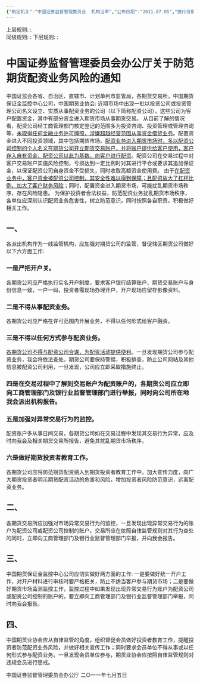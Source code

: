 ```yaml
---
{"‌‌‌制定机关":"中国证券监督管理委员会  机构沿革","公布日期":"2011.07.05","施行日期":"2011.07.05","时效性":"现行有效","效力位阶":"部门规范性文件","法规类别":"期货综合规定","dg-publish":true,"created":"2023-09-27T15:24","updated":"2023-10-18T12:33","permalink":"/e/20110705/","dgPassFrontmatter":true}
---
```


上层规则: :  
同级规则: : 
下层规则: : 


# 中国证券监督管理委员会办公厅关于防范期货配资业务风险的通知
中国证监会各省、自治区、直辖市、计划单列市监管局，各期货交易所，中国期货保证金监控中心公司，中国期货业协会: 
近期市场中出现一批以投资公司或投资管理公司名义设立、实质从事配资业务的公司（以下简称配资公司），这些公司为客户配置资金，其中有部分资金进入期货市场从事期货交易。
从目前了解的情况看，配资公司经工商管理部门核定登记的范围多为投资咨询、投资管理或管理咨询等，<u>未取得任何金融业务许可牌照，涉嫌超越经营范围从事资金借贷业务</u>。配置资金进入不同投资领域，其中包括期货市场。<u>配资业务进入期货市场时，多以配资公司控制的个人名义在期货公司开立期货交易账户，并将账户提供给客户使用，客户存入自有资金，配资公司以此为基数，向客户进行配资</u>。配资公司在交易过程中对客户交易账户实施风险控制，亏损达到一定比例时对其进行平仓或要求其追加保证金，以保证配资公司自身资金不受损失，同时收取高额资金使用费。
由于<u>在配资业务中，客户资金被配资公司控制，其安全性难以得到保障；且配资放大了杠杆比例，加大了客户财务风险</u>；同时，配置资金进入期货市场，可能扰乱期货市场秩序，存在风险隐患。
为保护投资者合法权益，防范配资业务扰乱期货市场秩序，各单位应深刻认识配资业务危害性，树立防范意识，同时按照各自职责，积极做好相关工作。
## 一、
各派出机构作为一线监管机构，应加强对期货公司的监管，督促辖区期货公司做好以下六方面工作: 
### 一是严把开户关。
各期货公司应严格执行实名开户制度，要求客户银行结算账户、期货交易账户与身份信息一致，一户一码，投资者需现场办理开户，开户现场应留存影像资料。
### 二是不得从事配资业务。
各期货公司应严格在许可范围内开展业务，不得以任何形式给客户融资。
### 三是不得以任何方式参与配资业务。
<u>各期货公司不得与配资公司合谋，为配资活动提供便利</u>。一旦发现期货公司参与配资业务，我会将依法查处。期货公司要保持警惕，积极排查，防止公司网站及其他信息被配资公司利用，一旦发现，公司应立即采取措施终止。
### 四是在交易过程中了解到交易账户为配资账户的，各期货公司应立即向工商管理部门及银行业监督管理部门进行举报，同时向公司所在地我会派出机构报告。
### 五是加强对异常交易行为的监控。
配资账户多从事日间交易，各期货公司如在交易过程中发现其交易行为异常，应及时向我会及相关期货交易所报告，避免其扰乱期货市场秩序。
### 六是做好期货投资者教育工作。
各期货公司应将防范期货配资纳入到期货投资者教育工作中，加大宣传力度，向广大期货投资者明示期货配资活动的危害和风险，增加投资者风险防范意识，远离配资业务。
## 二、
各期货交易所应加强对市场异常交易行为的监控，一旦发现出现异常交易行为的账户为配资公司或配资公司控制的账户，交易所应在依照自律监管规则对其行为查处的同时，立即向工商管理部门及银行业监督管理部门举报，并向我会报告。
## 三、
中国期货保证金监控中心公司应切实做好两方面的工作: 一是要做好统一开户工作，对开户材料进行审核时要严格把关，防止不适当客户参与期货市场；二是要做好期货市场监测监控工作，监控过程中如果发现出现异常交易行为账户为配资公司或配资公司控制的账户的，要立即向工商管理部门及银行业监督管理部门举报，同时向我会报告。
## 四、
中国期货业协会应从自律监管的角度，组织督促会员做好投资者教育工作，提醒投资者防范配资业务风险，并做好相关宣传工作；同时要求会员单位不得从事或以任何形式参与配资业务。一旦发现会员单位参与，期货业协会应按照自律监管规则对违规会员进行惩戒。
					   
中国证券监督管理委员会办公厅
二○一一年七月五日